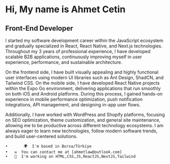 ﻿# Hi, My name is Ahmet Cetin






## Front-End Developer

 I started my software development career within the JavaScript ecosystem and gradually specialized in React, React Native, and Next.js technologies. Throughout my 3 years of professional experience, I have developed scalable B2B applications, continuously improving myself in user experience, performance, and sustainable architecture.

On the frontend side, I have built visually appealing and highly functional user interfaces using modern UI libraries such as Ant Design, ShadCN, and Tailwind CSS. On the mobile side, I have developed React Native projects within the Expo Go environment, delivering applications that run smoothly on both iOS and Android platforms. During this process, I gained hands-on experience in mobile performance optimization, push notification integrations, API management, and designing in-app user flows.

Additionally, I have worked with WordPress and Shopify platforms, focusing on SEO optimization, theme customization, and general site maintenance, allowing me to be productive across different technology ecosystems. I am always eager to learn new technologies, follow modern software trends, and build user-centered solutions.







	•       🌍  I'm based in Bursa/Türkiye
	•	✉️  You can contact me at [ahmetlaw@outlook.com]
	•	🧠  I'm working on HTML,CSS,JS,ReactJS,NextJS,Tailwind
